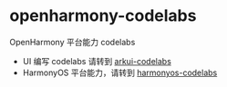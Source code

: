 # openharmony-codelabs
OpenHarmony 平台能力 codelabs
- UI 编写 codelabs 请转到 [arkui-codelabs](https://github.com/harmonyos-dev/arkUI-codelabs)
- HarmonyOS 平台能力，请转到 [harmonyos-codelabs](https://github.com/harmonyos-dev/harmonyos-codelabs)
